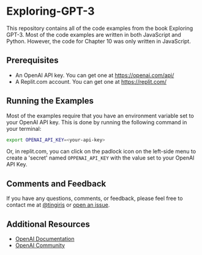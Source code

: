 # Exploring-GPT-3

This repository contains all of the code examples from the book Exploring GPT-3. Most of the code examples are written in both JavaScript and Python. However, the code for Chapter 10 was only written in JavaScript.

## Prerequisites

- An OpenAI API key. You can get one at https://openai.com/api/
- A Replit.com account. You can get one at https://replit.com/

## Running the Examples

Most of the examples require that you have an environment variable set to your OpenAI API key. This is done by running the following command in your terminal:

```bash
export OPENAI_API_KEY=<your-api-key>
```

Or, in replit.com, you can click on the padlock icon on the left-side menu to create a 'secret' named `OPPENAI_API_KEY` with the value set to your OpenAI API Key.

## Comments and Feedback

If you have any questions, comments, or feedback, please feel free to contact me at [@tingiris](https://twitter.com/tingiris) or [open an issue](https://github.com/tingiris/exploring-gpt-3/issues/new).

## Additional Resources

- [OpenAI Documentation](https://beta.openai.com/docs/introduction)
- [OpenAI Community](https://community.openai.com/)
